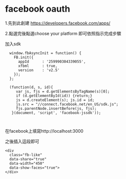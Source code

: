# facebook oauth

1.先到此創建
https://developers.facebook.com/apps/

2.點選完後點選choose your platform
即可依照指示完成步驟

加入sdk
```
  window.fbAsyncInit = function() {
    FB.init({
      appId      : '259990304339055',
      xfbml      : true,
      version    : 'v2.5'
    });
  };

  (function(d, s, id){
     var js, fjs = d.getElementsByTagName(s)[0];
     if (d.getElementById(id)) {return;}
     js = d.createElement(s); js.id = id;
     js.src = "//connect.facebook.net/en_US/sdk.js";
     fjs.parentNode.insertBefore(js, fjs);
   }(document, 'script', 'facebook-jssdk'));



```
在facebook上填寫http://localhost:3000

之後插入這段即可
```
<div
  class="fb-like"
  data-share="true"
  data-width="450"
  data-show-faces="true">
</div>
```


